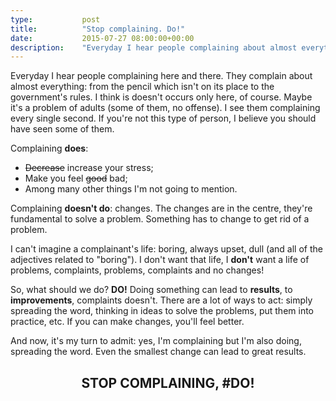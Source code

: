 ```yaml
---
type:           post
title:          "Stop complaining. Do!"
date:           2015-07-27 08:00:00+00:00
description:    "Everyday I hear people complaining about almost everything. Complaining leads to nowhere. You have to DO!"
---
```


Everyday I hear people complaining here and there. They complain about almost everything: from the pencil which isn't on its place to the government's rules. I think is doesn't occurs only here, of course. Maybe it's a problem of adults (some of them, no offense). I see them complaining every single second. If you're not this type of person, I believe you should have seen some of them.

Complaining **does**:

+ ~~Decrease~~ increase your stress;
+ Make you feel ~~good~~ bad;
+ Among many other things I'm not going to mention.

Complaining **doesn't do**: changes. The changes are in the centre, they're fundamental to solve a problem. Something has to change to get rid of a problem.

I can't imagine a complainant's life: boring, always upset, dull (and all of the adjectives related to "boring"). I don't want that life, I **don't** want a life of problems, complaints, problems, complaints and no changes!

So, what should we do? **DO!** Doing something can lead to **results**, to **improvements**, complaints doesn't. There are a lot of ways to act: simply spreading the word, thinking in ideas to solve the problems, put them into practice, etc. If you can make changes, you'll feel better.

And now, it's my turn to admit: yes, I'm complaining but I'm also doing, spreading the word. Even the smallest change can lead to great results.

## <center>STOP COMPLAINING, #DO!</center>
